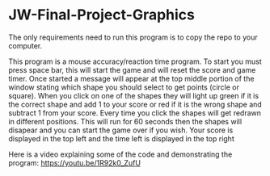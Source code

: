 # JW-Final-Project-Graphics

The only requirements need to run this program is to copy the repo to your computer.

This program is a mouse accuracy/reaction time program. To start you must press space bar, this will start the game and will reset the score and game timer. Once started a message will appear at the top middle portion of the window stating which shape you should select to get points (circle or square). When you click on one of the shapes they will light up green if it is the correct shape and add 1 to your score or red if it is the wrong shape and subtract 1 from your score. Every time you click the shapes will get redrawn in different positions. This will run for 60 seconds then the shapes will disapear and you can start the game over if you wish. Your score is displayed in the top left and the time left is displayed in the top right

Here is a video explaining some of the code and demonstrating the program: https://youtu.be/1R92k0_ZufU
